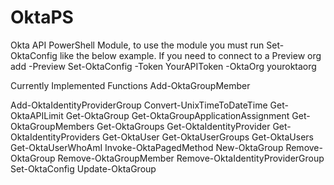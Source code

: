 # OktaPS
Okta API PowerShell Module, to use the module you must run Set-OktaConfig like the below example. If you need to connect to a Preview org add -Preview
Set-OktaConfig -Token YourAPIToken -OktaOrg youroktaorg

Currently Implemented Functions
  Add-OktaGroupMember
  
  Add-OktaIdentityProviderGroup
  Convert-UnixTimeToDateTime
  Get-OktaAPILimit
  Get-OktaGroup
  Get-OktaGroupApplicationAssignment
  Get-OktaGroupMembers
  Get-OktaGroups
  Get-OktaIdentityProvider
  Get-OktaIdentityProviders
  Get-OktaUser
  Get-OktaUserGroups
  Get-OktaUsers
  Get-OktaUserWhoAmI
  Invoke-OktaPagedMethod
  New-OktaGroup
  Remove-OktaGroup
  Remove-OktaGroupMember
  Remove-OktaIdentityProviderGroup
  Set-OktaConfig
  Update-OktaGroup
